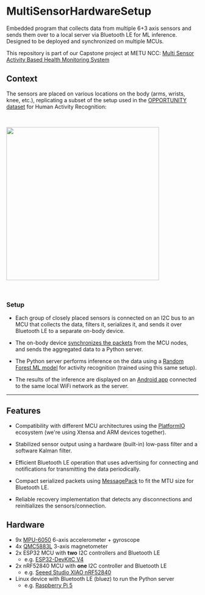 # MultiSensorHardwareSetup

Embedded program that collects data from multiple 6+3 axis sensors and sends them over to a local server via Bluetooth LE for ML inference. Designed to be deployed and synchronized on multiple MCUs.

This repository is part of our Capstone project at METU NCC: [Multi Sensor Activity Based Health Monitoring System](https://www.linkedin.com/posts/noor-ul-zain-305144145_happy-to-share-the-successful-completion-activity-7211286326636122112-rPOE)

## Context

The sensors are placed on various locations on the body (arms, wrists, knee, etc.), replicating a subset of the setup used in the [OPPORTUNITY dataset](http://www.opportunity-project.eu/challengeDataset.html) for Human Activity Recognition:

&nbsp;

<img src="https://github.com/mosamadeeb/MultiSensorHardwareSetup/assets/52977072/f347b18a-2d14-4e27-84ee-f41492f3f8fe" height="400">

&nbsp;

### Setup

- Each group of closely placed sensors is connected on an I2C bus to an MCU that collects the data, filters it, serializes it, and sends it over Bluetooth LE to a separate on-body device.

- The on-body device [synchronizes the packets](https://github.com/mosamadeeb/MultiSensorScripts/blob/main/bleak_client.py) from the MCU nodes, and sends the aggregated data to a Python server.

- The Python server performs inference on the data using a [Random Forest ML model](https://github.com/Noor-Z1/Graduation-Project) for activity recognition (trained using this same setup).

- The results of the inference are displayed on an [Android app](https://github.com/barisuu/HealthActivityApp) connected to the same local WiFi network as the server.

---

## Features

- Compatibility with different MCU architectures using the [PlatformIO](https://platformio.org/) ecosystem (we're using Xtensa and ARM devices together).

- Stabilized sensor output using a hardware (built-in) low-pass filter and a software Kalman filter.

- Efficient Bluetooth LE operation that uses advertising for connecting and notifications for transmitting the data periodically.

- Compact serialized packets using [MessagePack](https://msgpack.org/) to fit the MTU size for Bluetooth LE.

- Reliable recovery implementation that detects any disconnections and reinitializes the sensors/connection.

## Hardware

- 9x [MPU-6050](https://invensense.tdk.com/products/motion-tracking/6-axis/mpu-6050/) 6-axis accelerometer + gyroscope
- 4x [QMC5883L](https://www.qstcorp.com/en_comp_prod/QMC5883L) 3-axis magnetometer
- 2x ESP32 MCU with **two** I2C controllers and Bluetooth LE
  - e.g. [ESP32-DevKitC V4](https://docs.espressif.com/projects/esp-idf/en/stable/esp32/hw-reference/esp32/get-started-devkitc.html)
- 2x nRF52840 MCU with **one** I2C controller and Bluetooth LE
  - e.g. [Seeed Studio XIAO nRF52840](https://wiki.seeedstudio.com/XIAO_BLE/)
- Linux device with Bluetooth LE (bluez) to run the Python server
  - e.g. [Raspberry Pi 5](https://www.raspberrypi.com/products/raspberry-pi-5/)
